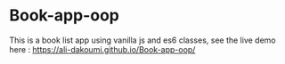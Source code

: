 # Book-app-oop

This is a book list app using vanilla js and es6 classes, see the live demo here : https://ali-dakoumi.github.io/Book-app-oop/
